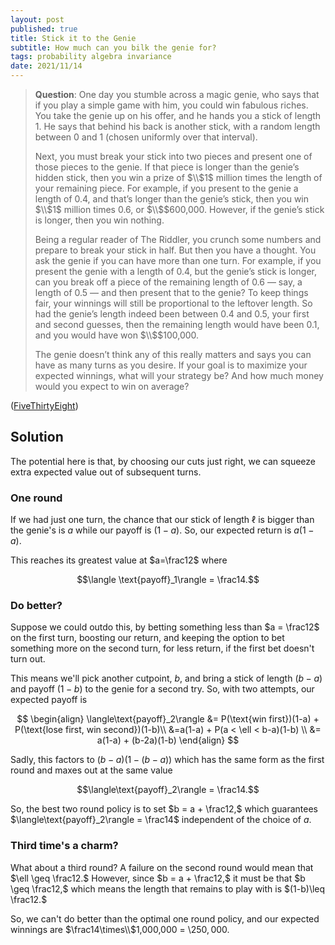 ```yaml
---
layout: post
published: true
title: Stick it to the Genie
subtitle: How much can you bilk the genie for?
tags: probability algebra invariance
date: 2021/11/14
---
```


>**Question**: One day you stumble across a magic genie, who says that if you play a simple game with him, you could win fabulous riches. You take the genie up on his offer, and he hands you a stick of length 1. He says that behind his back is another stick, with a random length between 0 and 1 (chosen uniformly over that interval).
>
>Next, you must break your stick into two pieces and present one of those pieces to the genie. If that piece is longer than the genie’s hidden stick, then you win a prize of $\\$1$ million times the length of your remaining piece. For example, if you present to the genie a length of 0.4, and that’s longer than the genie’s stick, then you win $\\$1$ million times 0.6, or $\\$$600,000. However, if the genie’s stick is longer, then you win nothing.
>
>Being a regular reader of The Riddler, you crunch some numbers and prepare to break your stick in half. But then you have a thought. You ask the genie if you can have more than one turn. For example, if you present the genie with a length of 0.4, but the genie’s stick is longer, can you break off a piece of the remaining length of 0.6 — say, a length of 0.5 — and then present that to the genie? To keep things fair, your winnings will still be proportional to the leftover length. So had the genie’s length indeed been between 0.4 and 0.5, your first and second guesses, then the remaining length would have been 0.1, and you would have won $\\$$100,000.
>
>The genie doesn’t think any of this really matters and says you can have as many turns as you desire. If your goal is to maximize your expected winnings, what will your strategy be? And how much money would you expect to win on average?

<!--more-->

([FiveThirtyEight](https://fivethirtyeight.com/features/can-you-stick-it-to-the-genie/))

## Solution

The potential here is that, by choosing our cuts just right, we can squeeze extra expected value out of subsequent turns. 

### One round

If we had just one turn, the chance that our stick of length $\ell$ is bigger than the genie's is $a$ while our payoff is $(1-a).$ So, our expected return is $a(1-a).$ 

This reaches its greatest value at $a=\frac12$ where 

$$\langle \text{payoff}_1\rangle = \frac14.$$

### Do better?

Suppose we could outdo this, by betting something less than $a = \frac12$ on the first turn, boosting our return, and keeping the option to bet something more on the second turn, for less return, if the first bet doesn't turn out.

This means we'll pick another cutpoint, $b,$ and bring a stick of length $(b-a)$ and payoff $(1-b)$ to the genie for a second try. So, with two attempts, our expected payoff is

$$
\begin{align}
\langle\text{payoff}_2\rangle &= P(\text{win first})(1-a) + P(\text{lose first, win second})(1-b)\\
&=a(1-a) + P(a < \ell < b-a)(1-b) \\
&= a(1-a) + (b-2a)(1-b)
\end{align}
$$

Sadly, this factors to $(b-a)(1-(b-a))$ which has the same form as the first round and maxes out at the same value

$$\langle\text{payoff}_2\rangle = \frac14.$$

So, the best two round policy is to set $b = a + \frac12,$ which guarantees $\langle\text{payoff}_2\rangle = \frac14$ independent of the choice of $a.$

### Third time's a charm?

What about a third round? A failure on the second round would mean that $\ell \geq \frac12.$ However, since $b = a + \frac12,$ it must be that $b \geq \frac12,$ which means the length that remains to play with is $(1-b)\leq \frac12.$ 

So, we can't do better than the optimal one round policy, and our expected winnings are $\frac14\times\\$1,000,000 = \\$250,000.$

<br>
